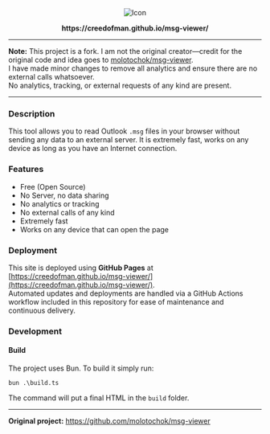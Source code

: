<div align="center">
    <img src="https://github.com/user-attachments/assets/f065cc3a-c40b-4917-ac51-006cfbc78f0f" alt="Icon"/>
    <p><strong>https://creedofman.github.io/msg-viewer/</strong><p>
</div>

---

**Note:** This project is a fork. I am not the original creator—credit for the original code and idea goes to [molotochok/msg-viewer](https://github.com/molotochok/msg-viewer).  
I have made minor changes to remove all analytics and ensure there are no external calls whatsoever.  
No analytics, tracking, or external requests of any kind are present.

---

### Description
This tool allows you to read Outlook `.msg` files in your browser without sending any data to an external server. It is extremely fast, works on any device as long as you have an Internet connection.

### Features
  - Free (Open Source)
  - No Server, no data sharing
  - No analytics or tracking
  - No external calls of any kind
  - Extremely fast
  - Works on any device that can open the page

### Deployment

This site is deployed using **GitHub Pages** at [https://creedofman.github.io/msg-viewer/](https://creedofman.github.io/msg-viewer/).  
Automated updates and deployments are handled via a GitHub Actions workflow included in this repository for ease of maintenance and continuous delivery.

### Development

#### Build
The project uses Bun. To build it simply run:
```
bun .\build.ts
```
The command will put a final HTML in the `build` folder.

---

**Original project:** https://github.com/molotochok/msg-viewer
